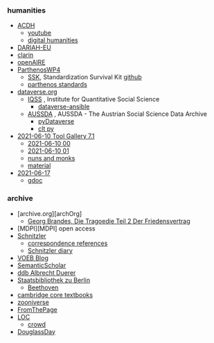 ### humanities

+ [ACDH](https://www.oeaw.ac.at/acdh/)
  + [youtube](https://www.youtube.com/@acdh-ch5185/videos)
  + [digital humanities](http://www.digital-humanities.at/en)
+ [DARIAH-EU](https://www.dariah.eu/)
+ [clarin](https://www.clarin.eu/)
+ [openAIRE](https://www.openaire.eu/)
+ [ParthenosWP4](https://github.com/ParthenosWP4)
  + [SSK](http://ssk.huma-num.fr/#/), Standardization Survival Kit 
[github](https://github.com/ParthenosWP4/SSK) 
  + [parthenos standards](http://training.parthenos-project.eu/sample-page/intro-to-ri/interoperability/what-are-standards/)
+ [dataverse.org](https://dataverse.org/)
  + [IQSS](https://github.com/IQSS) , Institute for Quantitative Social Science
    + [dataverse-ansible](https://github.com/IQSS/dataverse-ansible)
  + [AUSSDA](https://github.com/AUSSDA) ,
    AUSSDA - The Austrian Social Science Data Archive
    + [pyDataverse](https://github.com/AUSSDA/pyDataverse)
    + [clt py](https://github.com/AUSSDA/dataverse-client-python)
+ [2021-06-10 Tool Gallery 7.1](https://www.oeaw.ac.at/acdh/events/event-series/acdh-ch-tool-gallery-71)
  + [2021-06-10 00](https://sennierer.github.io/viecpro_toolgallery_presentation_2021/)
  + [2021-06-10 01](https://sennierer.github.io/viecpro_toolgallery_presentation_2021/)
  + [nuns and monks](https://documents.icar-us.eu/documents/2021/06/nampi-presentation-at-acdh-ch-tool-gallery-7-1.pdf)
  + [material](https://howto.acdh-dev.oeaw.ac.at/resources/posts/page/1)
+ [2021-06-17](https://www.fu-berlin.de/sites/dhc/index.html)
  + [gdoc](https://docs.google.com/document/d/1QcmoWUBbz0qeaVcXkc-uDBrvFKUg1es-Kv-Pw8Sg2t4/edit?userstoinvite=howard.hotson@history.ox.ac.uk&ts=60cb052d&actionButton=1)

### archive

+ [archive.org][archOrg]
  + [Georg Brandes, Die Tragoedie Teil 2 Der Friedensvertrag](https://archive.org/details/dertragdiezwei00bran/page/n1/mode/2up)
+ [MDPI][MDPI] open access
+ [Schnitzler](https://schnitzler.acdh.oeaw.ac.at)
  + [correspondence references](https://www.zotero.org/groups/2513626/arthur_schnitzler_korrespondenz/items/CI4MQBNW/library)
  + [Schnitzler diary](https://schnitzler-tagebuch.acdh.oeaw.ac.at/pages/index.html)
+ [VOEB Blog](https://www.univie.ac.at/voeb/blog/)
+ [SemanticScholar](https://www.semanticscholar.org/)
+ [ddb Albrecht Duerer](http://ausstellungen.deutsche-digitale-bibliothek.de/duerer/)
+ [Staatsbibliothek zu Berlin](https://staatsbibliothek-berlin.de/)
  + [Beethoven](https://blog.sbb.berlin/beethoven-pur-ausstellung-vom-11-3-bis-30-4-2020-unter-den-linden-8/)
+ [cambridge core textbooks](https://www.cambridge.org/core/what-we-publish/textbooks)
+ [zooniverse](https://www.zooniverse.org/lab)
+ [FromThePage](https://fromthepage.com/)
+ [LOC](https://loc.gov/)
  + [crowd](https://crowd.loc.gov/)
+ [DouglassDay](https://douglassday.org/)
